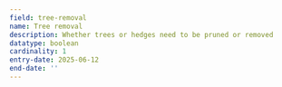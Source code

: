 ```yaml
---
field: tree-removal
name: Tree removal
description: Whether trees or hedges need to be pruned or removed
datatype: boolean
cardinality: 1
entry-date: 2025-06-12
end-date: ''
---
```

